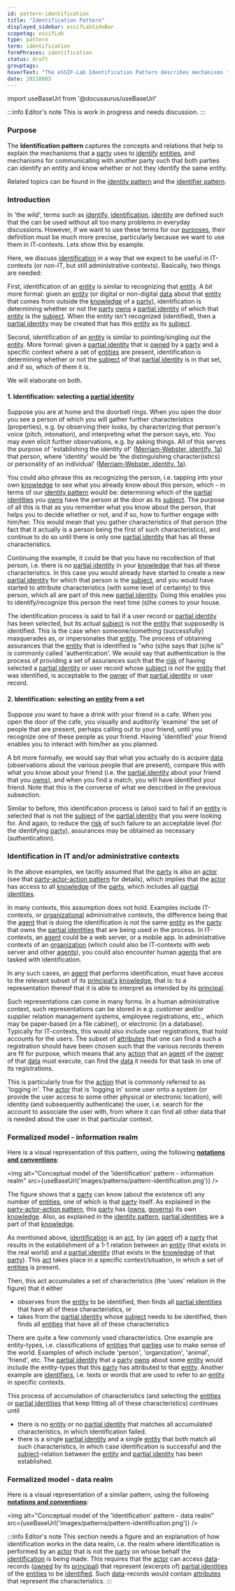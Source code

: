 ```yaml
---
id: pattern-identification
title: "Identification Pattern"
displayed_sidebar: essifLabSideBar
scopetag: essifLab
type: pattern
term: identification
formPhrases: identification
status: draft
grouptags:
hoverText: "The eSSIF-Lab Identification Pattern describes mechanisms that a Party uses to Identify Entities, and mechanisms for communicating with another Party such that both Parties can identify an entity and know whether or not they identify the same entity."
date: 20210803
---
```


import useBaseUrl from '@docusaurus/useBaseUrl'

:::info Editor's note
This is work in progress and needs discussion.
:::

### Purpose
The **Identification pattern** captures the concepts and relations that help to explain the mechanisms that a [party](@) uses to [identify](@) [entities](@), and mechanisms for communicating with another party such that both parties can identify an entity and know whether or not they identify the same entity.

Related topics can be found in the [identity pattern](pattern-identity@) and the [identifier pattern](pattern-identifier@).

### Introduction
In 'the wild', terms such as [identify](https://www.merriam-webster.com/dictionary/identify), [identification](https://www.merriam-webster.com/dictionary/identification), [identity](https://www.merriam-webster.com/dictionary/identity) are defined such that the can be used without all too many problems in everyday discussions. However, if we want to use these terms for our [purposes](../essifLab-objectives), their definition must be much more precise, particularly because we want to use them in IT-contexts. Lets show this by example.

Here, we discuss [identification](identify@) in a way that we expect to be useful in IT-contexts (or non-IT, but still administrative contexts). Basically, two things are needed:

First, identification of an [entity](@) is similar to recognizing that [entity](@). A bit more formal: given an [entity](@) (or digital or non-digital [data](@) about that [entity](@) that comes from outside the [knowledge](@) of a [party](@)), identification is determining whether or not the [party](@) [owns](@) a [partial identity](@) of which that [entity](@) is the [subject](@). When the entity isn't recognized (identified), then a [partial identity](@) may be created that has this [entity](@) as its [subject](@).

Second, identification of an [entity](@) is similar to pointing/singling out the [entity](@). More formal: given a [partial identity](@) that is [owned](@) by a [party](@) and a specific context where a set of [entities](@) are present, identification is determining whether or not the [subject](@) of that [partial identity](@) is in that set, and if so, which of them it is.

We will elaborate on both.

#### 1. Identification: selecting a [partial identity](@)

Suppose you are at home and the doorbell rings. When you open the door you see a person of which you will gather further characteristics (properties), e.g. by observing their looks, by characterizing that person's voice (pitch, intonation), and interpreting what the person says, etc. You may even elicit further observations, e.g. by asking things. All of this serves the purpose of 'establishing the identity of' ([Merriam-Webster, identify, 1a](https://www.merriam-webster.com/dictionary/identify)) that person, where 'identity' would be 'the distinguishing character(istics) or personality of an individual' ([Merriam-Webster, identity, 1a](https://www.merriam-webster.com/dictionary/identity)).

You could also phrase this as recognizing the person, i.e. tapping into your own [knowledge](@) to see what you already know about this person, which - in terms of our [identity pattern](identity@) would be: determining which of the [partial identities](partial-identity@) you [owns](@) have the person at the door as its [subject](@). The purpose of all this is that as you remember what you know about the person, that helps you to decide whether or not, and if so, how to further engage with him/her. This would mean that you gather characteristics of that person (the fact that it actually is a person being the first of such characteristics), and continue to do so until there is only one [partial identity](@) that has all these characteristics.

Continuing the example, it could be that you have no recollection of that person, i.e. there is no [partial identity](@) in your [knowledge](@) that has all these characteristics. In this case you would already have started to create a new [partial identity](@) for which that person is the [subject](@), and you would have started to attribute characteristics (with some level of certainty) to this person, which all are part of this new [partial identity](@). Doing this enables you to identify/recognize this person the next time (s)he comes to your house.

The identification process is said to fail if a user record or [partial identity](@) has been selected, but its actual [subject](@) is not the [entity](@) that supposedly is identified. This is the case when someone/something (successfully) masquerades as, or impersonates that [entity](@). The process of obtaining assurances that the [entity](@) that is identified is "who (s)he says that (s)he is" is commonly called 'authentication'. We would say that authentication is the process of providing a set of assurances such that the [risk](@) of having selected a [partial identity](@) or user record whose [subject](@) is not the [entity](@) that was identified, is acceptable to the [owner](@) of that [partial identity](@) or user record.

#### 2. Identification: selecting an [entity](@) from a set

Suppose you want to have a drink with your friend in a cafe. When you open the door of the cafe, you visually and auditorily 'examine' the set of people that are present, perhaps calling out to your friend, until you recognize one of these people as your friend. Having 'identified' your friend enables you to interact with him/her as you planned.

A bit more formally, we would say that what you actually do is acquire [data](@) (observations about the various people that are present), compare this with what you know about your friend (i.e. the [partial identity](@) about your friend that you [owns](@)), and when you find a match, you will have identified your friend. Note that this is the converse of what we described in the previous subsection.

Similar to before, this identification process is (also) said to fail if an [entity](@) is selected that is not the [subject](@) of the [partial identity](@) that you were looking for. And again, to reduce the [risk](@) of such failure to an acceptable level (for the identifying [party](@)), assurances may be obtained as necessary (authentication).

### Identification in IT and/or administrative contexts

In the above examples, we tacitly assumed that the [party](@) is also an [actor](@) (see that [party-actor-action pattern](pattern-party-actor-action@) for details), which implies that the [actor](@) has access to all [knowledge](@) of the [party](@), which includes all [partial identities](partial-identity@).

In many contexts, this assumption does not hold. Examples include IT-contexts, or [organizational](organization@) administrative contexts, the difference being that the [agent](@) that is doing the identification is not the same [entity](@) as the [party](@) that owns the [partial identities](partial-identity@) that are being used in the process. In IT-contexts, an [agent](@) could be a web server, or a mobile app. In administrative contexts of an [organization](@) (which could also be IT-contexts with web server and other [agents](@)), you could also encounter human [agents](@) that are tasked with identification.

In any such cases, an [agent](@) that performs identification, must have access to the relevant subset of its [principal's](@) [knowledge](@), that is: to a representation thereof that it is able to interpret as intended by its [principal](@).

Such representations can come in many forms. In a human administrative context, such representations can be stored in e.g. customer and/or supplier relation management systems, employee registrations, etc., which may be paper-based (in a file cabinet), or electronic (in a database). Typically for IT-contexts, this would also include user registrations, that hold accounts for the users. The subset of [attributes](@) that one can find a such a registration should have been chosen such that the various records therein are fit for purpose, which means that any [action](@) that an [agent](@) of the [owner](@) of that [data](@) must execute, can find the [data](@) it needs for that task in one of its registrations.

This is particularly true for the [action](@) that is commonly referred to as 'logging in'. The [actor](@) that is 'logging in' some user onto a system (or provide the user access to some other physical or electronic location), will identity (and subsequently authenticate) the user, i.e. search for the account to associate the user with, from where it can find all other data that is needed about the user in that particular context.

### Formalized model - information realm
Here is a visual representation of this pattern, using the following **[notations and conventions](../notations-and-conventions#pattern-diagram-notations)**:

<img
  alt="Conceptual model of the 'Identification' pattern - information realm"
  src={useBaseUrl('images/patterns/pattern-identification.png')}
/>

The figure shows that a [party](@) can know (about the existence of) any number of [entities](@), one of which is that [party](@) itself. As explained in the [party-actor-action pattern](pattern-party-actor-action@), this [party](@) has ([owns](@), [governs](governance@)) its own [knowledge](@). Also, as explained in the [identity pattern](pattern-identity@), [partial identities](partial-identity@) are a part of that [knowledge](@).

As mentioned above, [identification](identify@) is an [act](action@), by (an [agent](@) of) a [party](@) that results in the establishment of a 1-1 relation between an [entity](@) (that exists in the real world) and a [partial identity](@) (that exists in the [knowledge](@) of that [party](@)). This [act](action@) takes place in a specific context/situation, in which a set of [entities](@) is present.

Then, this act accumulates a set of characteristics (the 'uses' relation in the figure) that it either
- observes from the [entity](@) to be identified, then finds all [partial identities](partial-identity@) that have all of these characteristics, or
- takes from the [partial identity](@) whose [subject](@) needs to be identified, then finds all [entities](@) that have all of these characteristics

There are quite a few commonly used characteristics. One example are entity-types, i.e. classifications of [entities](@) that [parties](@) use to make sense of the world. Examples of which include 'person', 'organization', 'animal', 'friend', etc. The [partial identity](@) that a [party](@) [owns](@) about some [entity](@) would include the entity-types that this [party](@) has attributed to that [entity](@). Another example are [identifiers](@), i.e. texts or words that are used to refer to an [entity](@) in specific contexts.

This process of accumulation of characteristics (and selecting the [entities](@) or [partial identities](partial-identity@) that keep fitting all of these characteristics) continues until
- there is no [entity](@) or no [partial identity](@) that matches all accumulated characteristics, in which identification failed.
- there is a single [partial identity](@) and a single [entity](@) that both match all such characteristics, in which case identification is successful and the [subject](@)-relation between the [entity](@) and [partial identity](@) has been established.

### Formalized model - data realm
Here is a visual representation of a similar pattern, using the following **[notations and conventions](../notations-and-conventions#pattern-diagram-notations)**:

<img
  alt="Conceptual model of the 'Identification' pattern - data realm"
  src={useBaseUrl('images/patterns/pattern-identification.png')}
/>

:::info Editor's note
This section needs a figure and an explanation of how identification works in the data realm, i.e. the realm where identification is performed by an [actor](@) that is not the [party](@) on whose behalf the [identification](identify@) is being made. This requires that the [actor](@) can access [data](@)-records ([owned](@) by its [principal](@)) that represent (excerpts of) [partial identities](partial-identity@) of the [entities](@) to be [identified](identify@). Such [data](@)-records would contain [attributes](@) that represent the characteristics.
:::
